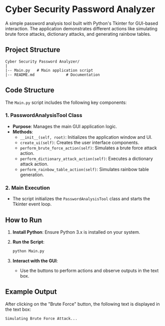# Cyber Security Password Analyzer

A simple password analysis tool built with Python's Tkinter for GUI-based interaction. The application demonstrates different actions like simulating brute force attacks, dictionary attacks, and generating rainbow tables.

## Project Structure

```
Cyber Security Password Analyzer/
|
|-- Main.py   # Main application script
|-- README.md              # Documentation
```

## Code Structure

The `Main.py` script includes the following key components:

### 1. **PasswordAnalysisTool Class**

- **Purpose**: Manages the main GUI application logic.
- **Methods**:
  - `__init__(self, root)`: Initializes the application window and UI.
  - `create_ui(self)`: Creates the user interface components.
  - `perform_brute_force_action(self)`: Simulates a brute force attack action.
  - `perform_dictionary_attack_action(self)`: Executes a dictionary attack action.
  - `perform_rainbow_table_action(self)`: Simulates rainbow table generation.

### 2. **Main Execution**

- The script initializes the `PasswordAnalysisTool` class and starts the Tkinter event loop.

## How to Run

1. **Install Python**: Ensure Python 3.x is installed on your system.

2. **Run the Script**:
   ```bash
   python Main.py
   ```

3. **Interact with the GUI**:
   - Use the buttons to perform actions and observe outputs in the text box.

## Example Output

After clicking on the "Brute Force" button, the following text is displayed in the text box:
```
Simulating Brute Force Attack...


